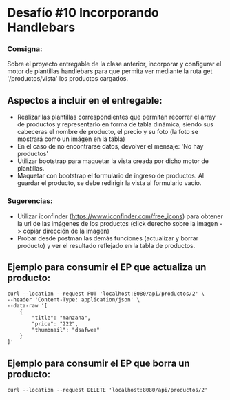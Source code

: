 # Desafío #10 Incorporando Handlebars

### Consigna:  
Sobre el proyecto entregable de la clase anterior, incorporar y configurar el motor de plantillas handlebars para que permita ver mediante la ruta get '/productos/vista' los productos cargados.

## Aspectos a incluir en el entregable:
- Realizar las plantillas correspondientes que permitan recorrer el array de productos y representarlo en forma de tabla dinámica, siendo sus cabeceras el nombre de producto, el precio y su foto (la foto se mostrará como un imágen en la tabla)
- En el caso de no encontrarse datos, devolver el mensaje: 'No hay productos'
- Utilizar bootstrap para maquetar la vista creada por dicho motor de plantillas.
- Maquetar con bootstrap el formulario de ingreso de productos. Al guardar el producto, se debe redirigir la vista al formulario vacío.

### Sugerencias:
- Utilizar iconfinder (https://www.iconfinder.com/free_icons) para obtener la url de las imágenes de los productos (click derecho sobre la imagen -> copiar dirección de la imagen)
- Probar desde postman las demás funciones (actualizar y borrar producto) y ver el resultado reflejado en la tabla de productos.

## Ejemplo para consumir el EP que actualiza un producto:

```
curl --location --request PUT 'localhost:8080/api/productos/2' \
--header 'Content-Type: application/json' \
--data-raw '[
    {
        "title": "manzana",
        "price": "222",
        "thumbnail": "dsafwea"        
    }
]'
```

## Ejemplo para consumir el EP que borra un producto:

```
curl --location --request DELETE 'localhost:8080/api/productos/2'
```